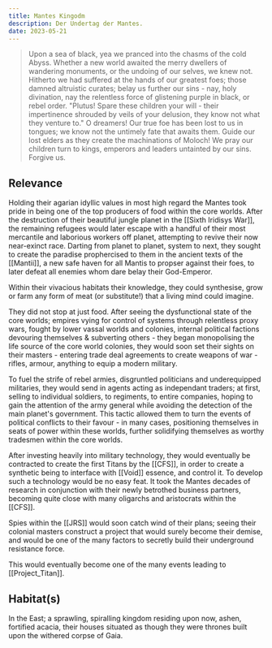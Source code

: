 ```yaml
---
title: Mantes Kingodm
description: Der Undertag der Mantes.
date: 2023-05-21
---
```


> Upon a sea of black, yea we pranced into the chasms of the cold Abyss. Whether a new world awaited the merry dwellers of wandering monuments, or the undoing of our selves, we knew not. Hitherto we had suffered at the hands of our greatest foes; those damned altruistic curates; belay us further our sins - nay, holy divination, nay the relentless force of glistening purple in black, or rebel order. "Plutus! Spare these children your will - their impertinence shrouded by veils of your delusion, they know not what they venture to."
>O dreamers! Our true foe has been lost to us in tongues; we know not the untimely fate that awaits them. Guide our lost elders as they create the machinations of Moloch! We pray our children turn to kings, emperors and leaders untainted by our sins. Forgive us.

## Relevance ##

Holding their agarian idyllic values in most high regard the Mantes took pride in being one of the top producers of food within the core worlds.
After the destruction of their beautiful jungle planet in the [[Sixth Iridisys War]], the remaining refugees would later escape with a handful of their most mercantile and laborious workers off planet, attempting to revive their now near-exinct race.
Darting from planet to planet, system to next, they sought to create the paradise prophercised to them in the ancient texts of the [[Mantii]], a new safe haven for all Mantis to propser against their foes, to later defeat all enemies whom dare belay their God-Emperor.

Within their vivacious habitats their knowledge, they could synthesise, grow or farm any form of meat (or substitute!) that a living mind could imagine.

They did not stop at just food.
After seeing the dysfunctional state of the core worlds; empires vying for control of systems through relentless proxy wars, fought by lower vassal worlds and colonies, internal political factions devouring themselves & subverting others - they began monopolising the life source of the core world colonies, they would soon set their sights on their masters - entering trade deal agreements to create weapons of war - rifles, armour, anything to equip a modern military.

To fuel the strife of rebel armies, disgruntled politicians and underequipped militaries, they would send in agents acting as independant traders; at first, selling to individual soldiers, to regiments, to entire companies, hoping to gain the attention of the army general while avoiding the detection of the main planet's government.
This tactic allowed them to turn the events of political conflicts to their favour - in many cases, positioning themselves in seats of power within these worlds, further solidifying themselves as worthy tradesmen within the core worlds.

After investing heavily into military technology, they would eventually be contracted to create the first Titans by the [[CFS]], in order to create a synthetic being to interface with [[Void]] essence, and control it.
To develop such a technology would be no easy feat. It took the Mantes decades of research in conjunction with their newly betrothed business partners, becoming quite close with many oligarchs and aristocrats within the [[CFS]].

Spies within the [[JRS]] would soon catch wind of their plans; seeing their colonial masters construct a project that would surely become their demise, and would be one of the many factors to secretly build their underground resistance force.

This would eventually become one of the many events leading to [[Project_Titan]].

## Habitat(s) ##

In the East; a sprawling, spiralling kingdom residing upon now, ashen, fortified acacia, their houses situated as though they were thrones built upon the withered corpse of Gaia.
